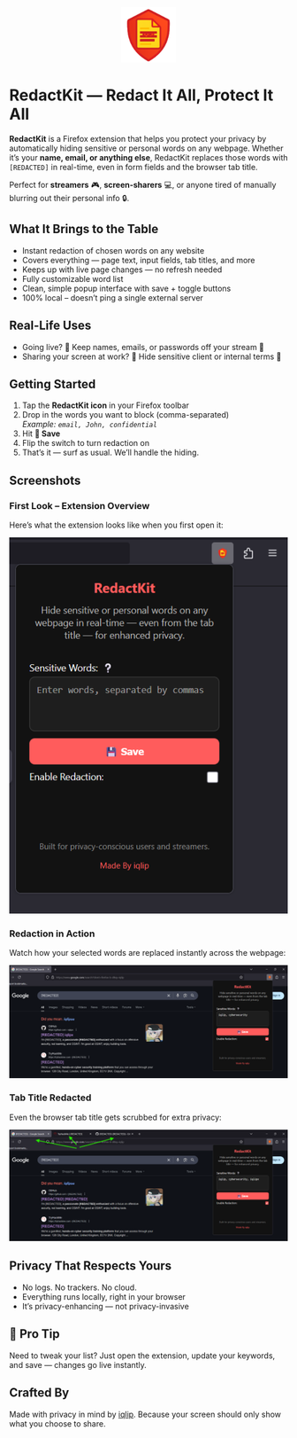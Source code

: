 <p align="center">
  <img src="icons/redacted.png" alt="RedactKit Icon" width="100" />
</p>

# RedactKit — Redact It All, Protect It All

**RedactKit** is a Firefox extension that helps you protect your privacy by automatically hiding sensitive or personal words on any webpage. Whether it’s your **name, email, or anything else**, RedactKit replaces those words with `[REDACTED]` in real-time, even in form fields and the browser tab title.

Perfect for **streamers** 🎮, **screen-sharers** 💻, or anyone tired of manually blurring out their personal info 🔒.


## What It Brings to the Table

- Instant redaction of chosen words on any website
- Covers everything — page text, input fields, tab titles, and more
- Keeps up with live page changes — no refresh needed
- Fully customizable word list
- Clean, simple popup interface with save + toggle buttons
- 100% local – doesn’t ping a single external server


## Real-Life Uses

- Going live? 🎥 Keep names, emails, or passwords off your stream 🚫
- Sharing your screen at work? 💼 Hide sensitive client or internal terms 📄


## Getting Started

1. Tap the **RedactKit icon** in your Firefox toolbar  
2. Drop in the words you want to block (comma-separated)  
   _Example: `email, John, confidential`_
3. Hit **💾 Save**
4. Flip the switch to turn redaction on
5. That’s it — surf as usual. We’ll handle the hiding.


## Screenshots

### First Look – Extension Overview  
Here’s what the extension looks like when you first open it:

![Extension First Look](screenshots/Redactkit.png)

### Redaction in Action  
Watch how your selected words are replaced instantly across the webpage:

![Redaction Example](./screenshots/InAction.png)

### Tab Title Redacted  
Even the browser tab title gets scrubbed for extra privacy:

![Tab Title Redacted](./screenshots/TabRedacted.png)


## Privacy That Respects Yours

- No logs. No trackers. No cloud.  
- Everything runs locally, right in your browser  
- It’s privacy-enhancing — not privacy-invasive


## 💬 Pro Tip

Need to tweak your list? Just open the extension, update your keywords, and save — changes go live instantly.


## Crafted By

Made with privacy in mind by [iqlip](https://github.com/iqlipx).
Because your screen should only show what you choose to share.
